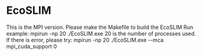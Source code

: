 # EcoSLIM
This is the MPI version.
Please make the Makefile to build the EcoSLIM
Run example:
mpirun -np 20 ./EcoSLIM.exe
20 is the number of processes used.
If there is error, please try:
mpirun -np 20 ./EcoSLIM.exe --mca mpi_cuda_support 0

